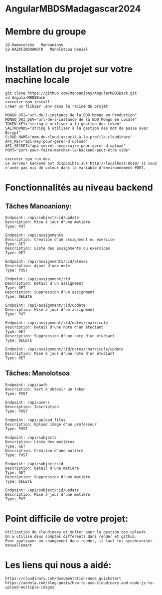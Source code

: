 # AngularMBDSMadagascar2024
# Membre du groupe
	28-Ramarolahy	Manoaniony 
	52-RAZAFINDRAKOTO	Manolotsoa Daniel

# Installation du projet sur votre machine locale
	git clone https://github.com/Manoaniony/AngularMBDSBack.git
	cd AngularMBDSBack
	executer npm install
	Créer un fichier .env dans la racine du projet

	MONGO_URI="url-de-l-instance de la BDD Mongo en Production"
	MONGO_URI_DEV="url-de-l-instance de la BDD Mongo en Locale"
	TOKEN_KEY="string à utiliser à la gestion des token"
	SALTROUNDS="string à utiliser à la gestion des mot de passe avec Bcrypt"
	CLOUD_NAME="nom-du-cloud-associé-à-la-profile-cloudinary"
	API_KEY="api-key-pour-gerer-d'upload"
	API_SECRET="api-secret-necessaire-pour-gerer-d'upload"
	PORT="port-pour-faire-marcher-le-backend-peut-être vide"

	executer npm run dev
	Le serveur backend est disponible sur http://localhost:8010/ si vous n'avez pas mis de valeur dans la variable d'environnement PORT.

# Fonctionnalités au niveau backend


## Tâches Manoaniony:

	Endpoint: /api/subject/:id/update
	Description: Mise à jour d'une matière
	Type: PUT

	Endpoint: /api/assignments
	Description: Création d'un assignment ou exercice
	Type: GET
	Description: Liste des assignments ou exercices
	Type: GET

	Endpoint: /api/assignments/:id/eleves
	Description: Ajout d'une note
	Type: POST

	Endpoint: /api/assignment/:id
	Description: Detail d'un assignment
	Type: GET
	Description: Suppression d'un assignment
	Type: DELETE

	Endpoint: /api/assignment/:id/update
	Description: Mise à jour d'un assignment
	Type: PUT

	Endpoint: /api/assignment/:id/notes/:matricule
	Description: Detail d'une note d'un étudiant
	Type: GET
	Description: Suppression d'une note d'un étudiant
	Type: DELETE

	Endpoint: /api/assignment/:id/notes/:matricule/update
	Description: Mise à jour d'une note d'un étudiant
	Type: GET


## Tâches: Manolotsoa

	Endpoint: /api/auth
	Description: Sert à obtenir un token
	Type: POST

	Endpoint: /api/users
	Description: Inscription
	Type: POST

	Endpoint: /api/upload_files
	Description: Upload image d'un professeur
	Type: POST

	Endpoint: /api/subjects
	Description: Liste des matières
	Type: GET
	Description: Création d'une matière
	Type: POST

	Endpoint: /api/subject/:id
	Description: Detail d'une matière
	Type: GET
	Description: Suppression d'une matière
	Type: DELETE

	Endpoint: /api/subject/:id/update
	Description: Mise à jour d'une matière
	Type: PUT

# Point difficile de votre projet:
	Utilisation de cloudinary et multer pour la gestion des uploads
	On a utilisé deux comptes differents dans render et github.
	Pour appliquer un changement dans render, il faut les synchroniser manuellement

# Les liens qui nous a aidé:
	https://cloudinary.com/documentation/node_quickstart
	https://andela.com/blog-posts/how-to-use-cloudinary-and-node-js-to-upload-multiple-images